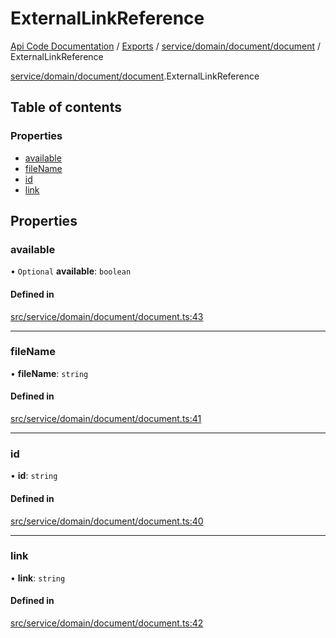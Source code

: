 # ExternalLinkReference
 
[Api Code Documentation](../README.md) / [Exports](../modules.md) / [service/domain/document/document](../modules/service_domain_document_document.md) / ExternalLinkReference

[service/domain/document/document](../modules/service_domain_document_document.md).ExternalLinkReference

## Table of contents

### Properties

- [available](service_domain_document_document.ExternalLinkReference.md#available)
- [fileName](service_domain_document_document.ExternalLinkReference.md#filename)
- [id](service_domain_document_document.ExternalLinkReference.md#id)
- [link](service_domain_document_document.ExternalLinkReference.md#link)

## Properties

### available

• `Optional` **available**: `boolean`

#### Defined in

[src/service/domain/document/document.ts:43](https://github.com/openkfw/TruBudget/blob/1602d8b/api/src/service/domain/document/document.ts#L43)

___

### fileName

• **fileName**: `string`

#### Defined in

[src/service/domain/document/document.ts:41](https://github.com/openkfw/TruBudget/blob/1602d8b/api/src/service/domain/document/document.ts#L41)

___

### id

• **id**: `string`

#### Defined in

[src/service/domain/document/document.ts:40](https://github.com/openkfw/TruBudget/blob/1602d8b/api/src/service/domain/document/document.ts#L40)

___

### link

• **link**: `string`

#### Defined in

[src/service/domain/document/document.ts:42](https://github.com/openkfw/TruBudget/blob/1602d8b/api/src/service/domain/document/document.ts#L42)
